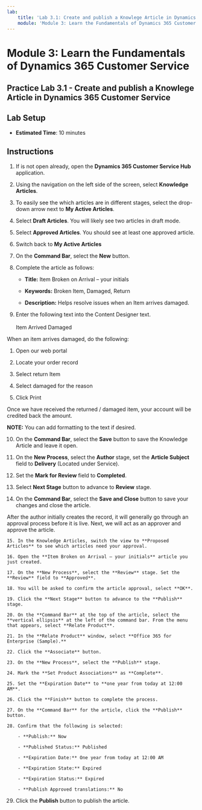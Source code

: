 ```yaml
---
lab:
    title: 'Lab 3.1: Create and publish a Knowlege Article in Dynamics 365 Customer Service'
    module: 'Module 3: Learn the Fundamentals of Dynamics 365 Customer Service'
---
```


Module 3: Learn the Fundamentals of Dynamics 365 Customer Service
========================

## Practice Lab 3.1 - Create and publish a Knowlege Article in Dynamics 365 Customer Service

## Lab Setup

  - **Estimated Time**: 10 minutes

## Instructions

1. If is not open already, open the **Dynamics 365 Customer Service Hub** application. 

2. Using the navigation on the left side of the screen, select **Knowledge Articles**. 

3. To easily see the which articles are in different stages, select the drop-down arrow next to **My Active Articles**. 

4. Select **Draft Articles**. You will likely see two articles in draft mode.

5. Select **Approved Articles**. You should see at least one approved article. 

6. Switch back to **My Active Articles**

7. On the **Command Bar**, select the **New** button. 

8. Complete the article as follows:

	- **Title:** Item Broken on Arrival – your initials

	- **Keywords:** Broken Item, Damaged, Return

	- **Description:** Helps resolve issues when an Item arrives damaged. 

9. Enter the following text into the Content Designer text.   
‎  
‎Item Arrived Damaged

When an item arrives damaged, do the following:

1. Open our web portal

2. Locate your order record

3. Select return Item

4. Select damaged for the reason

5. Click Print

Once we have received the returned / damaged item, your account will be credited back the amount.

**NOTE:** You can add formatting to the text if desired. 

10. On the **Command Bar**, select the **Save** button to save the Knowledge Article and leave it open. 

11. On the **New Process**, select the **Author** stage, set the **Article Subject** field to **Delivery** (Located under Service). 

12. Set the **Mark for Review** field to **Completed**.

13. Select **Next Stage** button to advance to **Review** stage.

14. On the **Command Bar**, select the **Save and Close** button to save your changes and close the article.

After the author initially creates the record, it will generally go through an approval process before it is live. Next, we will act as an approver and approve the article. 

	15. In the Knowledge Articles, switch the view to **Proposed Articles** to see which articles need your approval. 

	16. Open the **Item Broken on Arrival – your initials** article you just created.

	17. On the **New Process**, select the **Review** stage. Set the **Review** field to **Approved**.

	18. You will be asked to confirm the article approval, select **OK**. 

	19. Click the **Next Stage** button to advance to the **Publish** stage. 

	20. On the **Command Bar** at the top of the article, select the **vertical ellipsis** at the left of the command bar. From the menu that appears, select **Relate Product**. 

	21. In the **Relate Product** window, select **Office 365 for Enterprise (Sample).**

	22. Click the **Associate** button. 

	23. On the **New Process**, select the **Publish** stage. 

	24. Mark the **Set Product Associations** as **Complete**. 

	25. Set the **Expiration Date** to **one year from today at 12:00 AM**. 

	26. Click the **Finish** button to complete the process. 

	27. On the **Command Bar** for the article, click the **Publish** button. 

	28. Confirm that the following is selected:

		- **Publish:** Now

		- **Published Status:** Published

		- **Expiration Date:** One year from today at 12:00 AM

		- **Expiration State:** Expired

		- **Expiration Status:** Expired

		- **Publish Approved translations:** No

29. Click the **Publish** button to publish the article.

